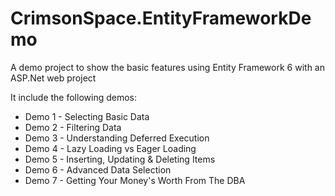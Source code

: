 # CrimsonSpace.EntityFrameworkDemo
<p>A demo project to show the basic features using Entity Framework 6 with an ASP.Net web project<p>

<p>It include the following demos:<p>

<ul>
<li>Demo 1 - Selecting Basic Data</li>
  <li>Demo 2 - Filtering Data</li>
  <li>Demo 3 - Understanding Deferred Execution</li>
  <li>Demo 4 - Lazy Loading vs Eager Loading</li>
  <li>Demo 5 - Inserting, Updating & Deleting Items</li>
  <li>Demo 6 - Advanced Data Selection</li>
  <li>Demo 7 - Getting Your Money's Worth From The DBA</li>
</ul>

